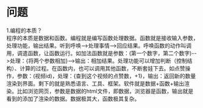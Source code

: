 # 问题
1.编程的本质？<br>
程序的本质是数据和函数。编程就是编写函数处理数据。函数就是接收输入参数，处理功能，输出结果。听到呼唤-->处理事情-->回应结果。呼唤函数的动作叫调用，调遣函数，让函数运行。如加法函数就是参数：(第一个数字，第二个数字)-->处理：{将两个参数相加}-->输出：相加结果。处理功能可以增加判断（控制结构）、计算的过程。在函数内，也可以调用其他函数，不断套娃下去。如点赞操作，参数：(视频id)，处理：{查到这个视频的点赞数，+1}，输出：返回新的数量渲染到界面。剩下的就是熟悉语言、工具、框架。软件就是数据+函数+输出渲染。比如浏览网页，参数是数据的html文件，即数据，浏览器是函数，输出就是看到的添加了渲染的数据。数据极其大，函数极其复杂。